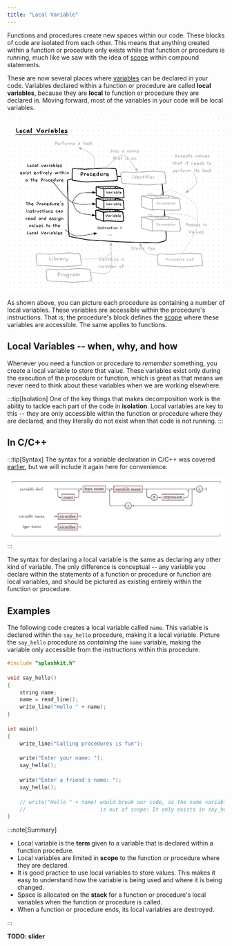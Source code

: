 ```yaml
---
title: "Local Variable"
---
```


Functions and procedures create new spaces within our code. These blocks of code are isolated from each other. This means that anything created within a function or procedure only exists while that function or procedure is running, much like we saw with the idea of [scope](../../../../part-1-instructions/3-control-flow/1-concepts/02-1-scope) within compound statements.

These are now several places where [variables](../../../../part-1-instructions/1-sequence-and-data/1-concepts/07-variable) can be declared in your code. Variables declared within a function or procedure are called **local variables**, because they are **local** to function or procedure they are declared in. Moving forward, most of the variables in your code will be local variables.

![Variables declared within a procedure are local variables](./images/local-var-concepts.png "Variables declared within a procedure are Local Variables")

As shown above, you can picture each procedure as containing a number of local variables. These variables are accessible within the procedure's instructions. That is, the procedure's block defines the [scope](../../../../part-1-instructions/3-control-flow/1-concepts/02-1-scope) where these variables are accessible.
The same applies to functions.

## Local Variables -- when, why, and how

Whenever you need a function or procedure to *remember* something, you create a local variable to store that value. These variables exist only during the execution of the procedure or function, which is great as that means we never need to think about these variables when we are working elsewhere.

:::tip[Isolation]
One of the key things that makes decomposition work is the ability to tackle each part of the code in **isolation**. Local variables are key to this -- they are only accessible within the function or procedure where they are declared, and they literally do not exist when that code is not running.
:::

## In C/C++

:::tip[Syntax]
The syntax for a variable declaration in C/C++ was covered [earlier](../../../1-starting-cpp/1-concepts/4-1-variable), but we will include it again here for convenience.

![The syntax for a variable declaration in C/C++](./images/variable-decl.png)
:::

The syntax for declaring a local variable is the same as declaring any other kind of variable.
The only difference is conceptual -- any variable you declare within the statements of a function or procedure or function are local variables, and should be pictured as existing entirely within the function or procedure.

## Examples

The following code creates a local variable called `name`. This variable is declared within the `say_hello` procedure, making it a local variable. Picture the `say_hello` procedure as *containing* the `name` variable, making the variable only accessible from the instructions within this procedure.

```cpp
#include "splashkit.h"

void say_hello()
{
    string name;
    name = read_line();
    write_line("Hello " + name);
}

int main()
{
    write_line("Calling procedures is fun");

    write("Enter your name: ");
    say_hello();

    write("Enter a friend's name: ");
    say_hello();

    // write("Hello " + name) would break our code, as the name variable 
    //                        is out of scope! It only exists in say_hello.
}
```

:::note[Summary]

- Local variable is the **term** given to a variable that is declared within a function procedure.
- Local variables are limited in **scope** to the function or procedure where they are declared.
- It is good practice to use local variables to store values. This makes it easy to understand how the variable is being used and where it is being changed.
- Space is allocated on the **stack** for a function or procedure's local variables when the function or procedure is called.
- When a function or procedure ends, its local variables are destroyed.

:::

**TODO: slider**
